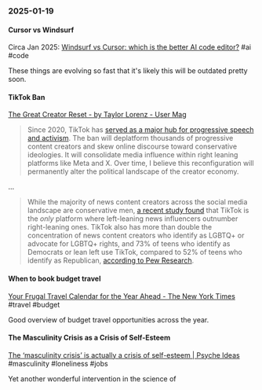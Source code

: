 ### 2025-01-19
#### Cursor vs Windsurf
Circa Jan 2025: [Windsurf vs Cursor: which is the better AI code editor?](https://www.builder.io/blog/windsurf-vs-cursor) #ai #code 

These things are evolving so fast that it's likely this will be outdated pretty soon.

#### TikTok Ban
[The Great Creator Reset - by Taylor Lorenz - User Mag](https://www.usermag.co/p/the-great-creator-reset)

> Since 2020, TikTok has [served as a major hub for progressive speech and activism](https://archive.ph/5IHAw#selection-1553.182-1561.161). The ban will deplatform thousands of progressive content creators and skew online discourse toward conservative ideologies. It will consolidate media influence within right leaning platforms like Meta and X. Over time, I believe this reconfiguration will permanently alter the political landscape of the creator economy.

…

> While the majority of news content creators across the social media landscape are conservative men, [a recent study found](https://www.usermag.co/p/the-majority-of-news-influencers) that TikTok is the _only_ platform where left-leaning news influencers outnumber right-leaning ones. TikTok also has more than double the concentration of news content creators who identify as LGBTQ+ or advocate for LGBTQ+ rights, and 73% of teens who identify as Democrats or lean left use TikTok, compared to 52% of teens who identify as Republican, [according to Pew Research](https://www.pewresearch.org/internet/2024/12/12/teens-social-media-and-technology-2024/?utm_source=chatgpt.com).

#### When to book budget travel
[Your Frugal Travel Calendar for the Year Ahead - The New York Times](https://www.nytimes.com/2025/01/13/travel/when-to-book-budget-travel.html) #travel #budget

Good overview of budget travel opportunities across the year. 

#### The Masculinity Crisis as a Crisis of Self-Esteem
[The ‘masculinity crisis’ is actually a crisis of self-esteem \| Psyche Ideas](https://psyche.co/ideas/the-masculinity-crisis-is-actually-a-crisis-of-self-esteem) #masculinity #loneliness #jobs 

Yet another wonderful intervention in the science of 